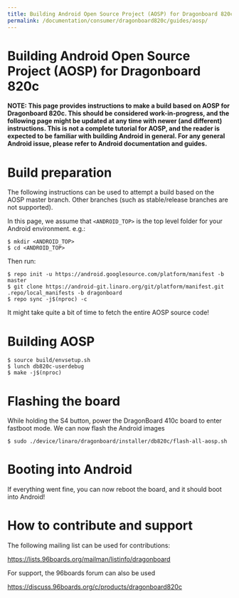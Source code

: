 ```yaml
---
title: Building Android Open Source Project (AOSP) for Dragonboard 820c
permalink: /documentation/consumer/dragonboard820c/guides/aosp/
---
```

# Building Android Open Source Project (AOSP) for Dragonboard 820c

**NOTE: This page provides instructions to make a build based on AOSP for Dragonboard 820c. This should be considered work-in-progress, and the following page might be updated at any time with newer (and different) instructions. This is not a complete tutorial for AOSP, and the reader is expected to be familiar with building Android in general. For any general Android issue, please refer to Android documentation and guides.**

# Build preparation

The following instructions can be used to attempt a build based on the AOSP master branch. Other branches (such as stable/release branches are not supported).

In this page, we assume that `<ANDROID_TOP>` is the top level folder for your Android environment. e.g.:
```shell
$ mkdir <ANDROID_TOP>
$ cd <ANDROID_TOP>
```
Then run:
```shell
$ repo init -u https://android.googlesource.com/platform/manifest -b master
$ git clone https://android-git.linaro.org/git/platform/manifest.git .repo/local_manifests -b dragonboard
$ repo sync -j$(nproc) -c
```
It might take quite a bit of time to fetch the entire AOSP source code!

# Building AOSP
```shell
$ source build/envsetup.sh
$ lunch db820c-userdebug
$ make -j$(nproc)
```

# Flashing the board

While holding the S4 button, power the DragonBoard 410c board to enter fastboot mode.
We can now flash the Android images

```shell
$ sudo ./device/linaro/dragonboard/installer/db820c/flash-all-aosp.sh
```
# Booting into Android

If everything went fine, you can now reboot the board, and it should boot into Android!


# How to contribute and support

The following mailing list can be used for contributions:

https://lists.96boards.org/mailman/listinfo/dragonboard

For support, the 96boards forum can also be used

https://discuss.96boards.org/c/products/dragonboard820c
